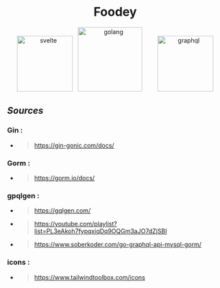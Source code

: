 <div align=center>
  <h1> Foodey </h1>
  <img width="130" height="130" src="https://cdn.worldvectorlogo.com/logos/svelte-1.svg" alt="svelte"/> 
  &nbsp;
  <img width="150" height="150" src="https://cdn.worldvectorlogo.com/logos/golang-1.svg" alt="golang"/>
  &nbsp; &nbsp; &nbsp; &nbsp;
  <img width="130" height="130" src="https://cdn.worldvectorlogo.com/logos/graphql-logo-2.svg" alt="graphql"/>
</div>
  

## *Sources*

### Gin :
- > https://gin-gonic.com/docs/

### Gorm :
- > https://gorm.io/docs/

### gpqlgen :
- > https://gqlgen.com/
- > https://youtube.com/playlist?list=PL3eAkoh7fypqxiqDq9OQGm3aJO7dZjSBI
- > https://www.soberkoder.com/go-graphql-api-mysql-gorm/

### icons :
- > https://www.tailwindtoolbox.com/icons
